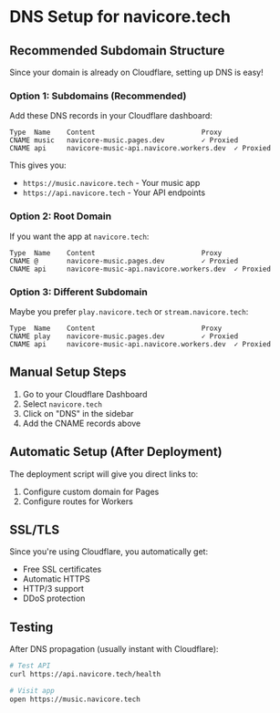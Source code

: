 # DNS Setup for navicore.tech

## Recommended Subdomain Structure

Since your domain is already on Cloudflare, setting up DNS is easy!

### Option 1: Subdomains (Recommended)

Add these DNS records in your Cloudflare dashboard:

```
Type  Name    Content                          Proxy
CNAME music   navicore-music.pages.dev         ✓ Proxied
CNAME api     navicore-music-api.navicore.workers.dev  ✓ Proxied
```

This gives you:
- `https://music.navicore.tech` - Your music app
- `https://api.navicore.tech` - Your API endpoints

### Option 2: Root Domain

If you want the app at `navicore.tech`:

```
Type  Name    Content                          Proxy
CNAME @       navicore-music.pages.dev         ✓ Proxied
CNAME api     navicore-music-api.navicore.workers.dev  ✓ Proxied
```

### Option 3: Different Subdomain

Maybe you prefer `play.navicore.tech` or `stream.navicore.tech`:

```
Type  Name    Content                          Proxy
CNAME play    navicore-music.pages.dev         ✓ Proxied
CNAME api     navicore-music-api.navicore.workers.dev  ✓ Proxied
```

## Manual Setup Steps

1. Go to your Cloudflare Dashboard
2. Select `navicore.tech`
3. Click on "DNS" in the sidebar
4. Add the CNAME records above

## Automatic Setup (After Deployment)

The deployment script will give you direct links to:
1. Configure custom domain for Pages
2. Configure routes for Workers

## SSL/TLS

Since you're using Cloudflare, you automatically get:
- Free SSL certificates
- Automatic HTTPS
- HTTP/3 support
- DDoS protection

## Testing

After DNS propagation (usually instant with Cloudflare):

```bash
# Test API
curl https://api.navicore.tech/health

# Visit app
open https://music.navicore.tech
```